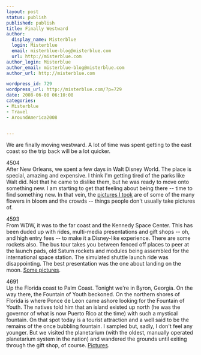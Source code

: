 ```yaml
---
layout: post
status: publish
published: publish
title: Finally Westward
author:
  display_name: Misterblue
  login: Misterblue
  email: misterblue-blog@misterblue.com
  url: http://misterblue.com
author_login: Misterblue
author_email: misterblue-blog@misterblue.com
author_url: http://misterblue.com

wordpress_id: 729
wordpress_url: http://misterblue.com/?p=729
date: 2008-06-08 06:10:08
categories:
- Misterblue
- Travel
- AroundAmerica2008


---
```

We are finally moving westward. A lot of time was spent getting to the east coast so the trip back will be a lot quicker.
<p>
<div class="g2image_float_left"><wpg2>4504</wpg2></div>After New Orleans, we spent a few days in Walt Disney World. The place is special, amazing and expensive. I think I'm getting tired of the parks like Walt did. Not that he came to dislike them, but he was ready to move onto something new. I am starting to get that feeling about being there -- time to find something new.
In that vein, the <a href="http://pics.misterblue.com/v/20080500-Trip/20080503-DisneyWorld/">pictures I took</a> are of some of the many flowers in bloom and the crowds -- things people don't usually take pictures of.
</p>
<p>
<div class="g2image_float_right"><wpg2>4593</wpg2></div>From WDW, it was to the far coast and the Kennedy Space Center.
This has been duded up with rides, multi-media presentations and gift shops -- oh, and high entry fees -- to make it a Disney-like experience. There are some rockets also. The bus tour takes you between fenced off places to peer at the launch pads, old Saturn rockets and modules being assembled for the international space station. The simulated shuttle launch ride was disappointing. The best presentation was the one about landing on the moon. <a href="http://pics.misterblue.com/v/20080500-Trip/20080606-KennedySpaceCenter/">Some pictures</a>.
</p>
<p>
<div class="g2image_float_left"><wpg2>4691</wpg2></div>Up the Florida coast to Palm Coast. Tonight we're in Byron, Georgia. On the way there, the Fountain of Youth beckoned.
On the northern shores of Florida is where Ponce de Leon came ashore looking for the Fountain of Youth. The natives told him that an island existed up north (he was the governor of what is now Puerto Rico at the time) with such a mystical fountain. On that spot today is a tourist attraction and a well said to be the remains of the once bubbling fountain. I sampled but, sadly, I don't feel any younger. But we visited the planetarium (with the oldest, manually operated planetarium system in the nation) and wandered the grounds until exiting through the gift shop, of course. <a href="http://pics.misterblue.com/v/20080500-Trip/20080607-FountainOfYouth/">Pictures</a>.
</p>
